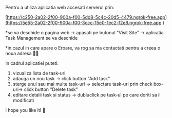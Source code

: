 Pentru a utiliza aplicatia web accesati serverul prin: 

 [https://c250-2a02-2f00-900a-f00-5dd8-5c4c-20d5-4479.ngrok-free.app](https://5e55-2a02-2f00-900a-f00-3ccc-15e0-1ec2-f2e8.ngrok-free.app )

*se va deschide o pagina web -> apasati pe butonul "Visit Site" -> aplicatia Task Management se va deschide

*in cazul in care apare o Eroare, va rog sa ma contactati pentru a creea o noua adresa 👩‍💻

In cadrul aplicatiei puteti:
 1) vizualiza lista de task-uri
 2) adauga un nou task -> click button "Add task"
 3) sterge unul sau mai multe task-uri -> selectare task-uri prin check box-uri-> click button "Delete task"
 4) editare detalii task si status ->  dubluclick pe task-ul pe care doriti sa il modificati


I hope you like it! 🙂
